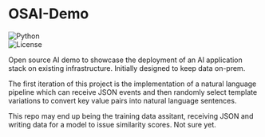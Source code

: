 # OSAI-Demo
![Python](https://img.shields.io/badge/python-3.9-blue)  
![License](https://img.shields.io/badge/license-MIT-green)

Open source AI demo to showcase the deployment of an AI application stack on existing infrastructure. Initially designed to keep data on-prem.

The first iteration of this project is the implementation of a natural language pipeline which can receive JSON events and then randomly select template variations to convert key value pairs into natural language sentences.

This repo may end up being the training data assitant, receiving JSON and writing data for a model to issue similarity scores. Not sure yet.
